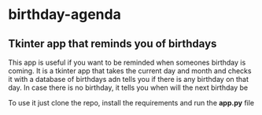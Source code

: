 # birthday-agenda
## Tkinter app that reminds you of birthdays

This app is useful if you want to be reminded when someones birthday is coming. It is a tkinter app that takes the current day and month and checks it with a database of birthdays adn tells you if there is any birthday on that day. In case there is no birthday, it tells you when will the next birthday be

To use it just clone the repo, install the requirements and run the __app.py__ file
